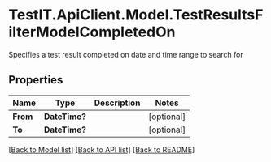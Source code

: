 # TestIT.ApiClient.Model.TestResultsFilterModelCompletedOn
Specifies a test result completed on date and time range to search for

## Properties

Name | Type | Description | Notes
------------ | ------------- | ------------- | -------------
**From** | **DateTime?** |  | [optional] 
**To** | **DateTime?** |  | [optional] 

[[Back to Model list]](../README.md#documentation-for-models) [[Back to API list]](../README.md#documentation-for-api-endpoints) [[Back to README]](../README.md)

